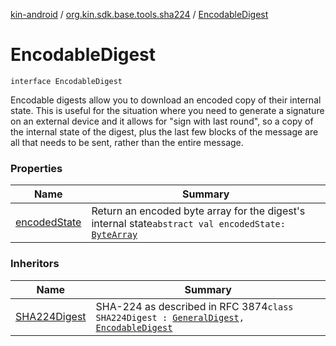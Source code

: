 [kin-android](../../index.md) / [org.kin.sdk.base.tools.sha224](../index.md) / [EncodableDigest](./index.md)

# EncodableDigest

`interface EncodableDigest`

Encodable digests allow you to download an encoded copy of their internal state. This is useful for the situation where
you need to generate a signature on an external device and it allows for "sign with last round", so a copy of the
internal state of the digest, plus the last few blocks of the message are all that needs to be sent, rather than the
entire message.

### Properties

| Name | Summary |
|---|---|
| [encodedState](encoded-state.md) | Return an encoded byte array for the digest's internal state`abstract val encodedState: `[`ByteArray`](https://kotlinlang.org/api/latest/jvm/stdlib/kotlin/-byte-array/index.html) |

### Inheritors

| Name | Summary |
|---|---|
| [SHA224Digest](../-s-h-a224-digest/index.md) | SHA-224 as described in RFC 3874`class SHA224Digest : `[`GeneralDigest`](../-general-digest/index.md)`, `[`EncodableDigest`](./index.md) |
